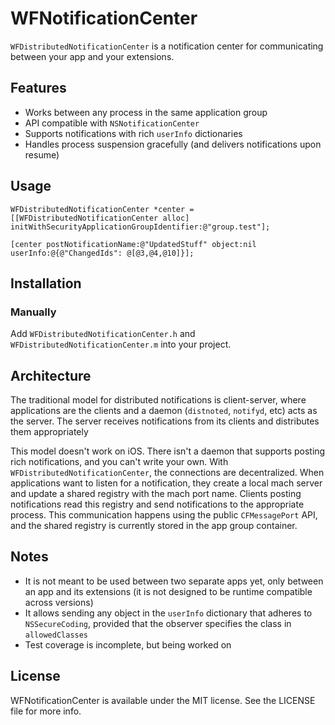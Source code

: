 # WFNotificationCenter

`WFDistributedNotificationCenter` is a notification center for communicating between your app and your extensions.

## Features

- Works between any process in the same application group
- API compatible with `NSNotificationCenter`
- Supports notifications with rich `userInfo` dictionaries
- Handles process suspension gracefully (and delivers notifications upon resume)

## Usage

```objc
WFDistributedNotificationCenter *center = [[WFDistributedNotificationCenter alloc] initWithSecurityApplicationGroupIdentifier:@"group.test"];

[center postNotificationName:@"UpdatedStuff" object:nil userInfo:@{@"ChangedIds": @[@3,@4,@10]}];
```

## Installation

### Manually

Add `WFDistributedNotificationCenter.h` and `WFDistributedNotificationCenter.m` into your project.

## Architecture

The traditional model for distributed notifications is client-server, where applications are the clients and a daemon (`distnoted`, `notifyd`, etc) acts as the server. The server receives notifications from its clients and distributes them appropriately

This model doesn't work on iOS. There isn't a daemon that supports posting rich notifications, and you can't write your own. With `WFDistributedNotificationCenter`, the connections are decentralized. When applications want to listen for a notification, they create a local mach server and update a shared registry with the mach port name. Clients posting notifications read this registry and send notifications to the appropriate process. This communication happens using the public `CFMessagePort` API, and the shared registry is currently stored in the app group container.

## Notes

- It is not meant to be used between two separate apps yet, only between an app and its extensions (it is not designed to be runtime compatible across versions)
- It allows sending any object in the `userInfo` dictionary that adheres to `NSSecureCoding`, provided that the observer specifies the class in `allowedClasses`
- Test coverage is incomplete, but being worked on

## License

WFNotificationCenter is available under the MIT license. See the LICENSE file for more info.
